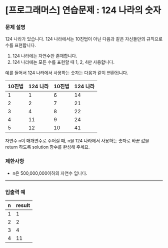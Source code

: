 # [프로그래머스] 연습문제 : 124 나라의 숫자

### 문제 설명
124 나라가 있습니다. 124 나라에서는 10진법이 아닌 다음과 같은 자신들만의 규칙으로 수를 표현합니다.

1. 124 나라에는 자연수만 존재합니다.
2. 124 나라에는 모든 수를 표현할 때 1, 2, 4만 사용합니다.

예를 들어서 124 나라에서 사용하는 숫자는 다음과 같이 변환됩니다.

|10진법	|124 나라	|10진법|	124 나라|
|:---|:---|:---|:---|
|1	|1	|6	|14|
|2	|2	|7	|21|
|3	|4	|8	|22|
|4	|11	|9	|24|
|5	|12	|10	|41|

자연수 n이 매개변수로 주어질 때, n을 124 나라에서 사용하는 숫자로 바꾼 값을 return 하도록 solution 함수를 완성해 주세요.

### 제한사항
- n은 500,000,000이하의 자연수 입니다.

---
### 입출력 예
|n	|result|
|:---|:---|
|1	|1|
|2	|2|
|3	|4|
|4	|11|
